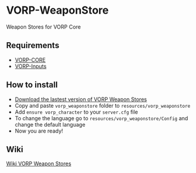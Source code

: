 # VORP-WeaponStore
Weapon Stores for VORP Core

## Requirements
- [VORP-CORE](https://github.com/VORPCORE/VORP-Core/releases)
- [VORP-Inputs](https://github.com/VORPCORE/VORP-Inputs/releases)

## How to install
* [Download the lastest version of VORP Weapon Stores](https://github.com/VORPCORE/VORP-WeaponStore/releases)
* Copy and paste ```vorp_weaponstore``` folder to ```resources/vorp_weaponstore```
* Add ```ensure vorp_character``` to your ```server.cfg``` file
* To change the language go to ```resources/vorp_weaponstore/Config``` and change the default language
* Now you are ready!

## Wiki
[Wiki VORP Weapon Stores](http://docs.vorpcore.com:3000/vorp-weaponstore)
